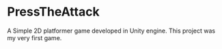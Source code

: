 # PressTheAttack
A Simple 2D platformer game developed in Unity engine. This project was my very first game.
